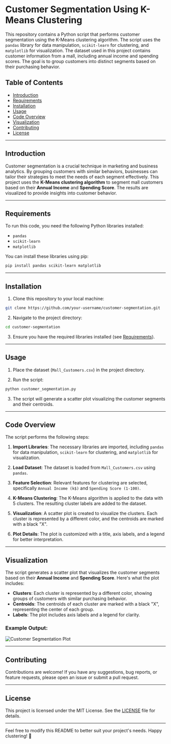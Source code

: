 # Customer Segmentation Using K-Means Clustering

This repository contains a Python script that performs customer segmentation using the K-Means clustering algorithm. The script uses the `pandas` library for data manipulation, `scikit-learn` for clustering, and `matplotlib` for visualization. The dataset used in this project contains customer information from a mall, including annual income and spending scores. The goal is to group customers into distinct segments based on their purchasing behavior.

## Table of Contents
- [Introduction](#introduction)
- [Requirements](#requirements)
- [Installation](#installation)
- [Usage](#usage)
- [Code Overview](#code-overview)
- [Visualization](#visualization)
- [Contributing](#contributing)
- [License](#license)

---

## Introduction

Customer segmentation is a crucial technique in marketing and business analytics. By grouping customers with similar behaviors, businesses can tailor their strategies to meet the needs of each segment effectively. This project uses the **K-Means clustering algorithm** to segment mall customers based on their **Annual Income** and **Spending Score**. The results are visualized to provide insights into customer behavior.

---

## Requirements

To run this code, you need the following Python libraries installed:

- `pandas`
- `scikit-learn`
- `matplotlib`

You can install these libraries using pip:

```bash
pip install pandas scikit-learn matplotlib
```

---

## Installation

1. Clone this repository to your local machine:

```bash
git clone https://github.com/your-username/customer-segmentation.git
```

2. Navigate to the project directory:

```bash
cd customer-segmentation
```

3. Ensure you have the required libraries installed (see [Requirements](#requirements)).

---

## Usage

1. Place the dataset (`Mall_Customers.csv`) in the project directory.

2. Run the script:

```bash
python customer_segmentation.py
```

3. The script will generate a scatter plot visualizing the customer segments and their centroids.

---

## Code Overview

The script performs the following steps:

1. **Import Libraries**: The necessary libraries are imported, including `pandas` for data manipulation, `scikit-learn` for clustering, and `matplotlib` for visualization.

2. **Load Dataset**: The dataset is loaded from `Mall_Customers.csv` using `pandas`.

3. **Feature Selection**: Relevant features for clustering are selected, specifically `Annual Income (k$)` and `Spending Score (1-100)`.

4. **K-Means Clustering**: The K-Means algorithm is applied to the data with 5 clusters. The resulting cluster labels are added to the dataset.

5. **Visualization**: A scatter plot is created to visualize the clusters. Each cluster is represented by a different color, and the centroids are marked with a black "X".

6. **Plot Details**: The plot is customized with a title, axis labels, and a legend for better interpretation.

---

## Visualization

The script generates a scatter plot that visualizes the customer segments based on their **Annual Income** and **Spending Score**. Here's what the plot includes:

- **Clusters**: Each cluster is represented by a different color, showing groups of customers with similar purchasing behavior.
- **Centroids**: The centroids of each cluster are marked with a black "X", representing the center of each group.
- **Labels**: The plot includes axis labels and a legend for clarity.

### Example Output:
![Customer Segmentation Plot](example_plot.png)

---

## Contributing

Contributions are welcome! If you have any suggestions, bug reports, or feature requests, please open an issue or submit a pull request.

---

## License

This project is licensed under the MIT License. See the [LICENSE](LICENSE) file for details.

---

Feel free to modify this README to better suit your project's needs. Happy clustering! 🚀
